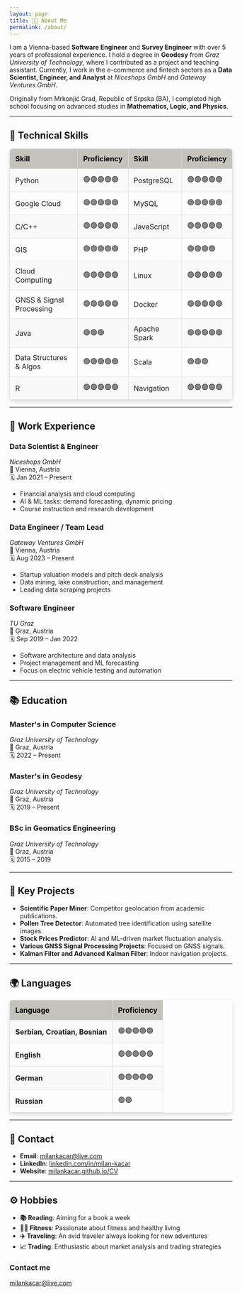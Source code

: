 ```yaml
---
layout: page
title: 👨‍💻 About Me
permalink: /about/
---
```

I am a Vienna-based **Software Engineer** and **Survey Engineer** with over 5 years of professional experience. I hold a degree in **Geodesy** from *Graz University of Technology*, where I contributed as a project and teaching assistant. Currently, I work in the e-commerce and fintech sectors as a **Data Scientist, Engineer, and Analyst** at *Niceshops GmbH* and *Gateway Ventures GmbH*.

Originally from Mrkonjić Grad, Republic of Srpska (BA), I completed high school focusing on advanced studies in **Mathematics, Logic, and Physics**.

---

## 🚀 Technical Skills

<table style="border-collapse: collapse; width: 100%; border-radius: 8px; overflow: hidden; box-shadow: 0 4px 10px rgba(0, 0, 0, 0.15);">
  <thead style="background-color: #c4c2bb; color: black;">
    <tr>
      <th style="border: 1px solid #ddd; padding: 12px; text-align: left;">Skill</th>
      <th style="border: 1px solid #ddd; padding: 12px; text-align: left;">Proficiency</th>
      <th style="border: 1px solid #ddd; padding: 12px; text-align: left;">Skill</th>
      <th style="border: 1px solid #ddd; padding: 12px; text-align: left;">Proficiency</th>
    </tr>
  </thead>
  <tbody>
    <tr style="background-color: #f9f9f9;">
      <td style="border: 1px solid #ddd; padding: 12px;">Python</td>
      <td style="border: 1px solid #ddd; padding: 12px;">🟢🟢🟢🟢🟢</td>
      <td style="border: 1px solid #ddd; padding: 12px;">PostgreSQL</td>
      <td style="border: 1px solid #ddd; padding: 12px;">🟢🟢🟢🟢🟢</td>
    </tr>
    <tr>
      <td style="border: 1px solid #ddd; padding: 12px;">Google Cloud</td>
      <td style="border: 1px solid #ddd; padding: 12px;">🟢🟢🟢🟢🟢</td>
      <td style="border: 1px solid #ddd; padding: 12px;">MySQL</td>
      <td style="border: 1px solid #ddd; padding: 12px;">🟢🟢🟢🟢🟢</td>
    </tr>
    <tr style="background-color: #f9f9f9;">
      <td style="border: 1px solid #ddd; padding: 12px;">C/C++</td>
      <td style="border: 1px solid #ddd; padding: 12px;">🟢🟢🟢🟢🟢</td>
      <td style="border: 1px solid #ddd; padding: 12px;">JavaScript</td>
      <td style="border: 1px solid #ddd; padding: 12px;">🟢🟢🟢🟢🟢</td>
    </tr>
    <tr>
      <td style="border: 1px solid #ddd; padding: 12px;">GIS</td>
      <td style="border: 1px solid #ddd; padding: 12px;">🟢🟢🟢🟢🟢</td>
      <td style="border: 1px solid #ddd; padding: 12px;">PHP</td>
      <td style="border: 1px solid #ddd; padding: 12px;">🟢🟢🟢🟢</td>
    </tr>
    <tr style="background-color: #f9f9f9;">
      <td style="border: 1px solid #ddd; padding: 12px;">Cloud Computing</td>
      <td style="border: 1px solid #ddd; padding: 12px;">🟢🟢🟢🟢🟢</td>
      <td style="border: 1px solid #ddd; padding: 12px;">Linux</td>
      <td style="border: 1px solid #ddd; padding: 12px;">🟢🟢🟢🟢🟢</td>
    </tr>
    <tr>
      <td style="border: 1px solid #ddd; padding: 12px;">GNSS & Signal Processing</td>
      <td style="border: 1px solid #ddd; padding: 12px;">🟢🟢🟢🟢🟢</td>
      <td style="border: 1px solid #ddd; padding: 12px;">Docker</td>
      <td style="border: 1px solid #ddd; padding: 12px;">🟢🟢🟢🟢🟢</td>
    </tr>
    <tr style="background-color: #f9f9f9;">
      <td style="border: 1px solid #ddd; padding: 12px;">Java</td>
      <td style="border: 1px solid #ddd; padding: 12px;">🟢🟢🟢</td>
      <td style="border: 1px solid #ddd; padding: 12px;">Apache Spark</td>
      <td style="border: 1px solid #ddd; padding: 12px;">🟢🟢🟢🟢🟢</td>
    </tr>
    <tr>
      <td style="border: 1px solid #ddd; padding: 12px;">Data Structures & Algos</td>
      <td style="border: 1px solid #ddd; padding: 12px;">🟢🟢🟢🟢🟢</td>
      <td style="border: 1px solid #ddd; padding: 12px;">Scala</td>
      <td style="border: 1px solid #ddd; padding: 12px;">🟢🟢🟢</td>
    </tr>
    <tr style="background-color: #f9f9f9;">
      <td style="border: 1px solid #ddd; padding: 12px;">R</td>
      <td style="border: 1px solid #ddd; padding: 12px;">🟢🟢🟢🟢🟢</td>
      <td style="border: 1px solid #ddd; padding: 12px;">Navigation</td>
      <td style="border: 1px solid #ddd; padding: 12px;">🟢🟢🟢🟢🟢</td>
    </tr>
  </tbody>
</table>

---

## 💼 Work Experience

### **Data Scientist & Engineer**
*Niceshops GmbH*  
📍 Vienna, Austria  
🗓️ Jan 2021 – Present  
- Financial analysis and cloud computing
- AI & ML tasks: demand forecasting, dynamic pricing
- Course instruction and research development

### **Data Engineer / Team Lead**  
*Gateway Ventures GmbH*  
📍 Vienna, Austria  
🗓️ Aug 2023 – Present  
- Startup valuation models and pitch deck analysis  
- Data mining, lake construction, and management  
- Leading data scraping projects  

### **Software Engineer**  
*TU Graz*  
📍 Graz, Austria  
🗓️ Sep 2019 – Jan 2022  
- Software architecture and data analysis  
- Project management and ML forecasting  
- Focus on electric vehicle testing and automation  

---

## 📚 Education

### **Master's in Computer Science**
*Graz University of Technology*  
📍 Graz, Austria  
🗓️ 2022 – Present  

### **Master's in Geodesy**
*Graz University of Technology*  
📍 Graz, Austria  
🗓️ 2019 – Present  

### **BSc in Geomatics Engineering**
*Graz University of Technology*  
📍 Graz, Austria  
🗓️ 2015 – 2019  

---

## 🎯 Key Projects
- **Scientific Paper Miner**: Competitor geolocation from academic publications.  
- **Pollen Tree Detector**: Automated tree identification using satellite images.  
- **Stock Prices Predictor**: AI and ML-driven market fluctuation analysis.  
- **Various GNSS Signal Processing Projects**: Focused on GNSS signals.  
- **Kalman Filter and Advanced Kalman Filter**: Indoor navigation projects.

---

## 🌍 Languages

<table style="border-collapse: collapse; width: 100%; border-radius: 8px; overflow: hidden; box-shadow: 0 4px 10px rgba(0, 0, 0, 0.15);">
  <thead style="background-color: #c4c2bb; color: black;">
    <tr>
      <th style="border: 1px solid #ddd; padding: 12px; text-align: left;">Language</th>
      <th style="border: 1px solid #ddd; padding: 12px; text-align: left;">Proficiency</th>
    </tr>
  </thead>
  <tbody>
    <tr style="background-color: #f9f9f9;">
      <td style="border: 1px solid #ddd; padding: 12px;"><strong>Serbian, Croatian, Bosnian</strong></td>
      <td style="border: 1px solid #ddd; padding: 12px;">🟢🟢🟢🟢🟢</td>
    </tr>
    <tr>
      <td style="border: 1px solid #ddd; padding: 12px;"><strong>English</strong></td>
      <td style="border: 1px solid #ddd; padding: 12px;">🟢🟢🟢🟢🟢</td>
    </tr>
    <tr style="background-color: #f9f9f9;">
      <td style="border: 1px solid #ddd; padding: 12px;"><strong>German</strong></td>
      <td style="border: 1px solid #ddd; padding: 12px;">🟢🟢🟢🟢🟢</td>
    </tr>
    <tr>
      <td style="border: 1px solid #ddd; padding: 12px;"><strong>Russian</strong></td>
      <td style="border: 1px solid #ddd; padding: 12px;">🟢🟢</td>
    </tr>
  </tbody>
</table>

---

## 📧 Contact
- **Email**: [milankacar@live.com](mailto:milankacar@live.com)
- **LinkedIn**: [linkedin.com/in/milan-kacar](https://linkedin.com/in/milan-kacar)
- **Website**: [milankacar.github.io/CV](https://milankacar.github.io/CV)

---

## ⚙️ Hobbies
- **📚 Reading**: Aiming for a book a week  
- **🏋️‍♂️ Fitness**: Passionate about fitness and healthy living  
- **✈️ Traveling**: An avid traveler always looking for new adventures  
- **📈 Trading**: Enthusiastic about market analysis and trading strategies  


### Contact me

[milankacar@live.com](mailto:milankacar@live.com)
